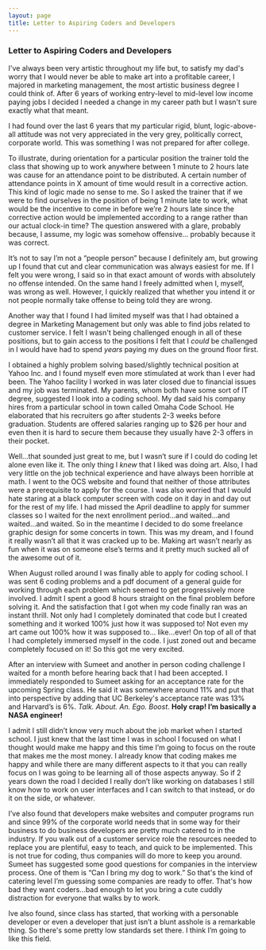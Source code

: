 ```yaml
---
layout: page
title: Letter to Aspiring Coders and Developers
---
```

<h3>Letter to Aspiring Coders and Developers</h3>


I've always been very artistic throughout my life but, to satisfy my dad's worry that I would never be able to make art into a profitable career, I majored in marketing management, the most artistic business degree I could think of.  After 6 years of working entry-level to mid-level low income paying jobs I decided I needed a change in my career path but I wasn't sure exactly what that meant.  

I had found over the last 6 years that my particular rigid, blunt, logic-above-all attitude was not very appreciated in the very grey, politically correct, corporate world. This was something I was not prepared for after college.

To illustrate, during orientation for a particular position the trainer told the class that showing up to work anywhere between 1 minute to 2 hours late was cause for an attendance point to be distributed.  A certain number of attendance points in X amount of time would result in a corrective action.  This kind of logic made no sense to me.  So I asked the trainer that if we were to find ourselves in the position of being 1 minute late to work, what would be the incentive to come in before we’re 2 hours late since the corrective action would be implemented according to a range rather than our actual clock-in time? The question answered with a glare, probably because, I assume, my logic was somehow offensive… probably because it was correct.

It’s not to say I’m not a “people person” because I definitely am, but growing up I found that cut and clear communication was always easiest for me. If I felt you were wrong, I said so in that exact amount of words with absolutely no offense intended.  On the same hand I freely admitted when I, myself, was wrong as well. However, I quickly realized that whether you intend it or not people normally take offense to being told they are wrong. 

Another way that I found I had limited myself was that I had obtained a degree in Marketing Management but only was able to find jobs related to customer service. I felt I wasn't being challenged enough in all of these positions, but to gain access to the positions I felt that I _could_ be challenged in I would have had to spend _years_ paying my dues on the ground floor first. 

I obtained a highly problem solving based/slightly technical position at Yahoo Inc. and I found myself even more stimulated at work than I ever had been.  The Yahoo facility I worked in was later closed due to financial issues and my job was terminated. My parents, whom both have some sort of IT degree, suggested I look into a coding school.  My dad said his company hires from a particular school in town called Omaha Code School.  He elaborated that his recruiters go after students 2-3 weeks before graduation. Students are offered salaries ranging up to $26 per hour and even then it is hard to secure them because they usually have 2-3 offers in their pocket.  

Well…that sounded just great to me, but I wasn’t sure if I could do coding let alone even like it. The only thing I _knew_ that I liked was doing art. Also, I had very little on the job technical experience and have always been horrible at math. I went to the OCS website and found that neither of those attributes were a prerequisite to apply for the course.  I was also worried that I would hate staring at a black computer screen with code on it day in and day out for the rest of my life.  I had missed the April deadline to apply for summer classes so I waited for the next enrollment period…and waited…and waited…and waited.  So in the meantime I decided to do some freelance graphic design for some concerts in town. This was my dream, and I found it really wasn’t all that it was cracked up to be.  Making art wasn’t nearly as fun when it was on someone else’s terms and it pretty much sucked all of the awesome out of it. 

When August rolled around I was finally able to apply for coding school. I was sent 6 coding problems and a pdf document of a general guide for working through each problem which seemed to get progressively more involved.  I admit I spent a good 8 hours straight on the final problem before solving it.  And the satisfaction that I got when my code finally ran was an instant thrill.  Not only had I completely dominated that code but I created something and it worked 100% just how it was supposed to! Not even my art came out 100% how it was supposed to… like…ever! On top of all of that I had completely immersed myself in the code. I just zoned out and became completely focused on it! So this got me very excited.  

After an interview with Sumeet and another in person coding challenge I waited for a month before hearing back that I had been accepted.  I immediately responded to Sumeet asking for an acceptance rate for the upcoming Spring class. He said it was somewhere around 11% and put that into perspective by adding that UC Berkeley's acceptance rate was 13% and Harvard’s is 6%.  _Talk. About. An. Ego. Boost_.  **Holy crap! I’m basically a NASA engineer!**  

I admit I still didn’t know very much about the job market when I started school.  I just knew that the last time I was in school I focused on what I thought would make me happy and this time I’m going to focus on the route that makes me the most money. I already know that coding makes me happy and while there are many different aspects to it that you can really focus on I was going to be learning all of those aspects anyway.  So if 2 years down the road I decided I really don’t like working on databases I still know how to work on user interfaces and I can switch to that instead, or do it on the side, or whatever.  

I’ve also found that developers make websites and computer programs run and since 99% of the corporate world needs that in some way for their business to do business developers are pretty much catered to in the industry.  If you walk out of a customer service role the resources needed to replace you are plentiful, easy to teach, and quick to be implemented.  This is not true for coding, thus companies will do more to keep you around.  Sumeet has suggested some good questions for companies in the interview process. One of them is “Can I bring my dog to work.”  So that's the kind of catering level I’m guessing some companies are ready to offer.  That's how bad they want coders…bad enough to let you bring a cute cuddly distraction for everyone that walks by to work.  

Ive also found, since class has started, that working with a personable developer or even a developer that just isn’t a blunt asshole is a remarkable thing.  So there's some pretty low standards set there. I think I’m going to like this field. 